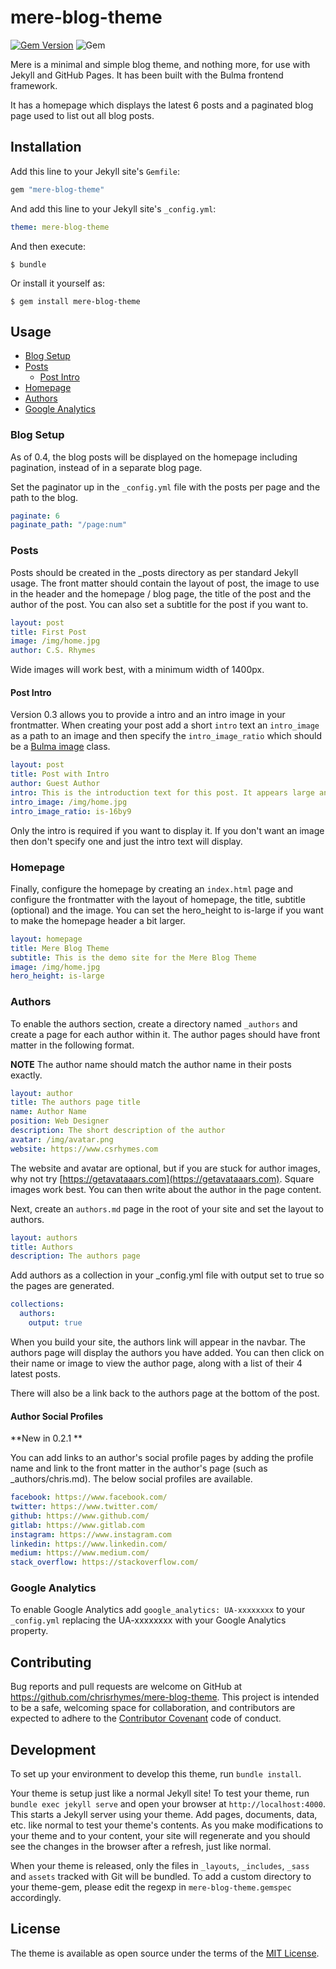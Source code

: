 # mere-blog-theme

[![Gem Version](https://badge.fury.io/rb/mere-blog-theme.svg)](https://badge.fury.io/rb/mere-blog-theme) 
![Gem](https://img.shields.io/gem/dt/mere-blog-theme)

Mere is a minimal and simple blog theme, and nothing more, for use with Jekyll and GitHub Pages. It has been built with the Bulma frontend framework.

It has a homepage which displays the latest 6 posts and a paginated blog page used to list out all blog posts. 


## Installation

Add this line to your Jekyll site's `Gemfile`:

```ruby
gem "mere-blog-theme"
```

And add this line to your Jekyll site's `_config.yml`:

```yaml
theme: mere-blog-theme
```

And then execute:

    $ bundle

Or install it yourself as:

    $ gem install mere-blog-theme

## Usage

* [Blog Setup](#blog-setup)
* [Posts](#posts)
    * [Post Intro](#post-intro)
* [Homepage](#homepage)
* [Authors](#authors)
* [Google Analytics](#google-analytics)

### Blog Setup

As of 0.4, the blog posts will be displayed on the homepage including pagination, instead of in a separate blog page. 

Set the paginator up in the `_config.yml` file with the posts per page and the path to the blog.

```yaml
paginate: 6
paginate_path: "/page:num"
```

### Posts

Posts should be created in the _posts directory as per standard Jekyll usage. The front matter should contain the layout of post, the image to use in the header and the homepage / blog page, the title of the post and the author of the post. You can also set a subtitle for the post if you want to.

```yaml
layout: post
title: First Post
image: /img/home.jpg
author: C.S. Rhymes
```

Wide images will work best, with a minimum width of 1400px. 

#### Post Intro

Version 0.3 allows you to provide a intro and an intro image in your frontmatter. When creating your post add a short `intro` text an `intro_image` as a path to an image and then specify the `intro_image_ratio` which should be a [Bulma image](https://bulma.io/documentation/elements/image/) class. 

```yaml
layout: post
title: Post with Intro
author: Guest Author
intro: This is the introduction text for this post. It appears large and bold at the top of the post
intro_image: /img/home.jpg
intro_image_ratio: is-16by9
```

Only the intro is required if you want to display it. If you don't want an image then don't specify one and just the intro text will display.

### Homepage

Finally, configure the homepage by creating an `index.html` page and configure the frontmatter with the layout of homepage, the title, subtitle (optional) and the image. You can set the hero_height to is-large if you want to make the homepage header a bit larger. 

```yaml
layout: homepage
title: Mere Blog Theme
subtitle: This is the demo site for the Mere Blog Theme
image: /img/home.jpg
hero_height: is-large
```

### Authors

To enable the authors section, create a directory named `_authors` and create a page for each author within it. The author pages should have front matter in the following format. 

**NOTE** The author name should match the author name in their posts exactly. 

```yaml
layout: author
title: The authors page title
name: Author Name
position: Web Designer
description: The short description of the author
avatar: /img/avatar.png
website: https://www.csrhymes.com
```

The website and avatar are optional, but if you are stuck for author images, why not try [https://getavataaars.com](https://getavataaars.com). Square images work best. You can then write about the author in the page content. 
 
Next, create an `authors.md` page in the root of your site and set the layout to authors.

```yaml
layout: authors
title: Authors
description: The authors page
```

Add authors as a collection in your _config.yml file with output set to true so the pages are generated. 

```yaml
collections:
  authors:
    output: true
```

When you build your site, the authors link will appear in the navbar. The authors page will display the authors you have added. You can then click on their name or image to view the author page, along with a list of their 4 latest posts. 

There will also be a link back to the authors page at the bottom of the post. 

#### Author Social Profiles

**New in 0.2.1 **

You can add links to an author's social profile pages by adding the profile name and link to the front matter in the author's page (such as _authors/chris.md). The below social profiles are available.

```yaml
facebook: https://www.facebook.com/
twitter: https://www.twitter.com/
github: https://www.github.com/
gitlab: https://www.gitlab.com
instagram: https://www.instagram.com
linkedin: https://www.linkedin.com/
medium: https://www.medium.com/
stack_overflow: https://stackoverflow.com/
```

### Google Analytics

To enable Google Analytics add `google_analytics: UA-xxxxxxxx` to your `_config.yml` replacing the UA-xxxxxxxx with your Google Analytics property.

## Contributing

Bug reports and pull requests are welcome on GitHub at https://github.com/chrisrhymes/mere-blog-theme. This project is intended to be a safe, welcoming space for collaboration, and contributors are expected to adhere to the [Contributor Covenant](http://contributor-covenant.org) code of conduct.

## Development

To set up your environment to develop this theme, run `bundle install`.

Your theme is setup just like a normal Jekyll site! To test your theme, run `bundle exec jekyll serve` and open your browser at `http://localhost:4000`. This starts a Jekyll server using your theme. Add pages, documents, data, etc. like normal to test your theme's contents. As you make modifications to your theme and to your content, your site will regenerate and you should see the changes in the browser after a refresh, just like normal.

When your theme is released, only the files in `_layouts`, `_includes`, `_sass` and `assets` tracked with Git will be bundled.
To add a custom directory to your theme-gem, please edit the regexp in `mere-blog-theme.gemspec` accordingly.

## License

The theme is available as open source under the terms of the [MIT License](https://opensource.org/licenses/MIT).


